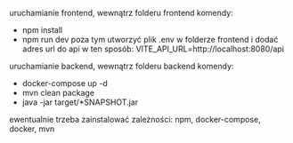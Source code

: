 uruchamianie frontend, wewnątrz folderu frontend komendy:
- npm install
- npm run dev
poza tym utworzyć plik .env w folderze frontend i dodać adres url do api w ten sposób:
VITE_API_URL=http://localhost:8080/api

uruchamianie backend, wewnątrz folderu backend komendy:
- docker-compose up -d
- mvn clean package
- java -jar target/*SNAPSHOT.jar

ewentualnie trzeba zainstalować zależności: npm, docker-compose, docker, mvn
